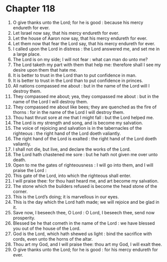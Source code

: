 # Chapter 118

1. O give thanks unto the Lord; for he is good : because his mercy endureth for ever.
2. Let Israel now say, that his mercy endureth for ever.
3. Let the house of Aaron now say, that his mercy endureth for ever.
4. Let them now that fear the Lord say, that his mercy endureth for ever.
5. I called upon the Lord in distress : the Lord answered me, and set me in a large place.
6. The Lord is on my side; I will not fear : what can man do unto me?
7. The Lord taketh my part with them that help me: therefore shall I see my desire upon them that hate me.
8. It is better to trust in the Lord than to put confidence in man.
9. It is better to trust in the Lord than to put confidence in princes.
10. All nations compassed me about : but in the name of the Lord will I destroy them.
11. They compassed me about; yea, they compassed me about : but in the name of the Lord I will destroy them.
12. They compassed me about like bees; they are quenched as the fire of thorns : for in the name of the Lord I will destroy them.
13. Thou hast thrust sore at me that I might fall : but the Lord helped me.
14. The Lord is my strength and song, and is become my salvation.
15. The voice of rejoicing and salvation is in the tabernacles of the righteous : the right hand of the Lord doeth valiantly.
16. The right hand of the Lord is exalted : the right hand of the Lord doeth valiantly.
17. I shall not die, but live, and declare the works of the Lord.
18. The Lord hath chastened me sore : but he hath not given me over unto death.
19. Open to me the gates of righteousness : I will go into them, and I will praise the Lord :
20. This gate of the Lord, into which the righteous shall enter.
21. I will praise thee: for thou hast heard me, and art become my salvation.
22. The stone which the builders refused is become the head stone of the corner.
23. This is the Lord’s doing; it is marvellous in our eyes.
24. This is the day which the Lord hath made; we will rejoice and be glad in it.
25. Save now, I beseech thee, O Lord : O Lord, I beseech thee, send now prosperity.
26. Blessed be he that cometh in the name of the Lord : we have blessed you out of the house of the Lord.
27. God is the Lord, which hath shewed us light : bind the sacrifice with cords, even unto the horns of the altar.
28. Thou art my God, and I will praise thee: thou art my God, I will exalt thee.
29. O give thanks unto the Lord; for he is good : for his mercy endureth for ever.

